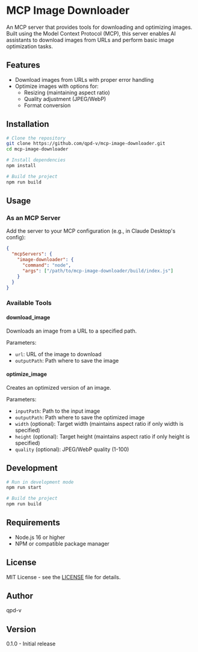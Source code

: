 # MCP Image Downloader

An MCP server that provides tools for downloading and optimizing images. Built using the Model Context Protocol (MCP), this server enables AI assistants to download images from URLs and perform basic image optimization tasks.

## Features

- Download images from URLs with proper error handling
- Optimize images with options for:
  - Resizing (maintaining aspect ratio)
  - Quality adjustment (JPEG/WebP)
  - Format conversion

## Installation

```bash
# Clone the repository
git clone https://github.com/qpd-v/mcp-image-downloader.git
cd mcp-image-downloader

# Install dependencies
npm install

# Build the project
npm run build
```

## Usage

### As an MCP Server

Add the server to your MCP configuration (e.g., in Claude Desktop's config):

```json
{
  "mcpServers": {
    "image-downloader": {
      "command": "node",
      "args": ["/path/to/mcp-image-downloader/build/index.js"]
    }
  }
}
```

### Available Tools

#### download_image
Downloads an image from a URL to a specified path.

Parameters:
- `url`: URL of the image to download
- `outputPath`: Path where to save the image

#### optimize_image
Creates an optimized version of an image.

Parameters:
- `inputPath`: Path to the input image
- `outputPath`: Path where to save the optimized image
- `width` (optional): Target width (maintains aspect ratio if only width is specified)
- `height` (optional): Target height (maintains aspect ratio if only height is specified)
- `quality` (optional): JPEG/WebP quality (1-100)

## Development

```bash
# Run in development mode
npm run start

# Build the project
npm run build
```

## Requirements

- Node.js 16 or higher
- NPM or compatible package manager

## License

MIT License - see the [LICENSE](LICENSE) file for details.

## Author

qpd-v

## Version

0.1.0 - Initial release